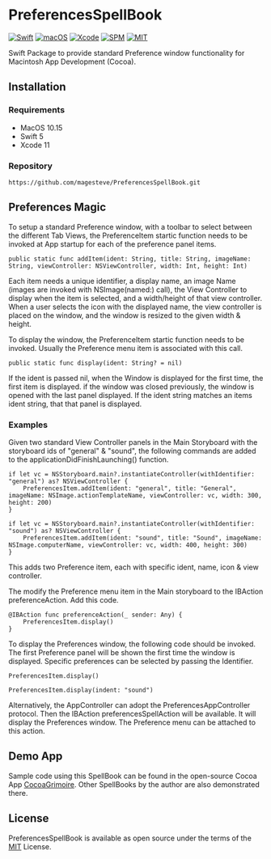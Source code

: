 # PreferencesSpellBook

[![Swift](https://img.shields.io/badge/Swift-5-blue.svg)](https://swift.org)
[![macOS](https://img.shields.io/badge/os-macOS-blue.svg)](https://apple.com/mac)
[![Xcode](https://img.shields.io/badge/Xcode-12-blue.svg)](https://developer.apple.com/xcode)
[![SPM](https://img.shields.io/badge/SPM-Compatible-blue)](https://swift.org/package-manager)
[![MIT](https://img.shields.io/badge/License-MIT-blue.svg)](https://opensource.org/licenses/MIT)

Swift Package to provide standard Preference window functionality for Macintosh App Development (Cocoa).

## Installation

### Requirements

- MacOS 10.15
- Swift 5
- Xcode 11

### Repository

    https://github.com/magesteve/PreferencesSpellBook.git

## Preferences Magic

To setup a standard Preference window, with a toolbar to select between the different Tab Views, the PreferenceItem startic function needs to be invoked at App startup for each of the preference panel items.

    public static func addItem(ident: String, title: String, imageName: String, viewController: NSViewController, width: Int, height: Int)

Each item needs a unique identifier, a display name, an image Name (images are invoked with NSImage(named:) call), the View Controller to display when the item is selected, and a width/height of that view controller.  When a user selects the icon with the displayed name, the view controller is placed on the window, and the window is resized to the given width & height.

To display the window, the PreferenceItem startic function needs to be invoked. Usually the Preference menu item is associated with this call.

    public static func display(ident: String? = nil)

If the ident is passed nil, when the Window is displayed for the first time, the first item is displayed. if the window was closed previously, the window is opened with the last panel displayed.  If the ident string matches an items ident string, that that panel is displayed.

### Examples

Given two standard View Controller panels in the Main Storyboard with the storyboard ids of "general" & "sound", the following commands are added to the applicationDidFinishLaunching() function.

    if let vc = NSStoryboard.main?.instantiateController(withIdentifier: "general") as? NSViewController {
        PreferencesItem.addItem(ident: "general", title: "General", imageName: NSImage.actionTemplateName, viewController: vc, width: 300, height: 200)
    }

    if let vc = NSStoryboard.main?.instantiateController(withIdentifier: "sound") as? NSViewController {
        PreferencesItem.addItem(ident: "sound", title: "Sound", imageName: NSImage.computerName, viewController: vc, width: 400, height: 300)
    }

This adds two Preference item, each with specific ident, name, icon & view controller.

The modify the Preference menu item in the Main storyboard to the IBAction preferenceAction.  Add this code.

    @IBAction func preferenceAction(_ sender: Any) {
        PreferencesItem.display()
    }
    
To display the Preferences window, the following code should be invoked. The first Preference panel will be shown the first time the window is displayed.  Specific preferences can be selected by passing the Identifier.

    PreferencesItem.display()
    
    PreferencesItem.display(indent: "sound")
    
Alternatively, the AppController can adopt the PreferencesAppController protocol. Then the IBAction preferencesSpellAction will be available. It will display the Preferences window. The Preference menu can be attached to this action.

## Demo App

Sample code using this SpellBook can be found in the open-source Cocoa App [CocoaGrimoire](https://github.com/magesteve/CocoaGrimoire). Other SpellBooks by the author are also demonstrated there.

## License
PreferencesSpellBook is available as open source under the terms of the [MIT](https://github.com/magesteve/PreferencesSpellBook/blob/main/LICENSE) License.
